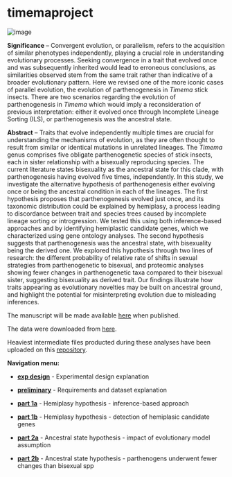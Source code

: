 # timemaproject

![image](https://photos.smugmug.com/Insects/Orthopteroid-Insects/Stick-Insects/i-S3tTc4h/2/4GPDB7Wg267WQ3QTvSKKFFcQsGR2NcVcf6h9F7Ph/XL/Timema5-XL.jpg)
 
**Significance** – Convergent evolution, or parallelism, refers to the acquisition of similar phenotypes independently, playing a crucial role in understanding evolutionary processes. Seeking convergence in a trait that evolved once and was subsequently inherited would lead to erroneous conclusions, as similarities observed stem from the same trait rather than indicative of a broader evolutionary pattern. Here we revised one of the more iconic cases of parallel evolution, the evolution of parthenogenesis in _Timema_ stick insects. There are two scenarios regarding the evolution of parthenogenesis in _Timema_ which would imply a reconsideration of previous interpretation: either it evolved once through Incomplete Lineage Sorting (ILS), or parthenogenesis was the ancestral state.

**Abstract** – Traits that evolve independently multiple times are crucial for understanding the mechanisms of evolution, as they are often thought to result from similar or identical mutations in unrelated lineages. The _Timema_ genus comprises five obligate parthenogenetic species of stick insects, each in sister relationship with a bisexually reproducing species. The current literature states bisexuality as the ancestral state for this clade, with parthenogenesis having evolved five times, independently. In this study, we investigate the alternative hypothesis of parthenogenesis either evolving once or being the ancestral condition in each of the lineages. The first hypothesis proposes that parthenogenesis evolved just once, and its taxonomic distribution could be explained by hemiplasy, a process leading to discordance between trait and species trees caused by incomplete lineage sorting or introgression. We tested this using both inference-based approaches and by identifying hemiplastic candidate genes, which we characterized using gene ontology analyses. The second hypothesis suggests that parthenogenesis was the ancestral state, with bisexuality being the derived one. We explored this hypothesis through two lines of research: the different probability of relative rate of shifts in sexual strategies from parthenogenetic to bisexual, and proteomic analyses showing fewer changes in parthenogenetic taxa compared to their bisexual sister, suggesting bisexuality as derived trait. Our findings illustrate how traits appearing as evolutionary novelties may be built on ancestral ground, and highlight the potential for misinterpreting evolution due to misleading inferences.


The manuscript will be made available [here](https://docs.google.com/document/d/1YVz-CRNq2tLGpSSgd1OIrnAWtQ3ydXKF29ssKeqFaRc/edit?usp=sharing) when published.

The data were downloaded from [here](https://zenodo.org/records/5636226).

Heaviest intermediate files producted during these analyses have been uploaded on this [repository](---).


**Navigation menu:**

- [**exp design**](https://github.com/MattiaRag/timemaproject/blob/main/markdowns/exp_design.md) - Experimental design explanation

- [**preliminary**](https://github.com/MattiaRag/timemaproject/blob/main/markdowns/preliminary.md) - Requirements and dataset explanation

- [**part 1a**](https://github.com/MattiaRag/timemaproject/blob/main/markdowns/part_1a.md) - Hemiplasy hypothesis - inference-based approach

- [**part 1b**](https://github.com/MattiaRag/timemaproject/blob/main/markdowns/part_1b.md) - Hemiplasy hypothesis - detection of hemiplasic candidate genes

- [**part 2a**](https://github.com/MattiaRag/timemaproject/blob/main/markdowns/part_2a.md) - Ancestral state hypothesis - impact of evolutionary model assumption

- [**part 2b**](https://github.com/MattiaRag/timemaproject/blob/main/markdowns/part_2b.md) - Ancestral state hypothesis - parthenogens underwent fewer changes than bisexual spp
